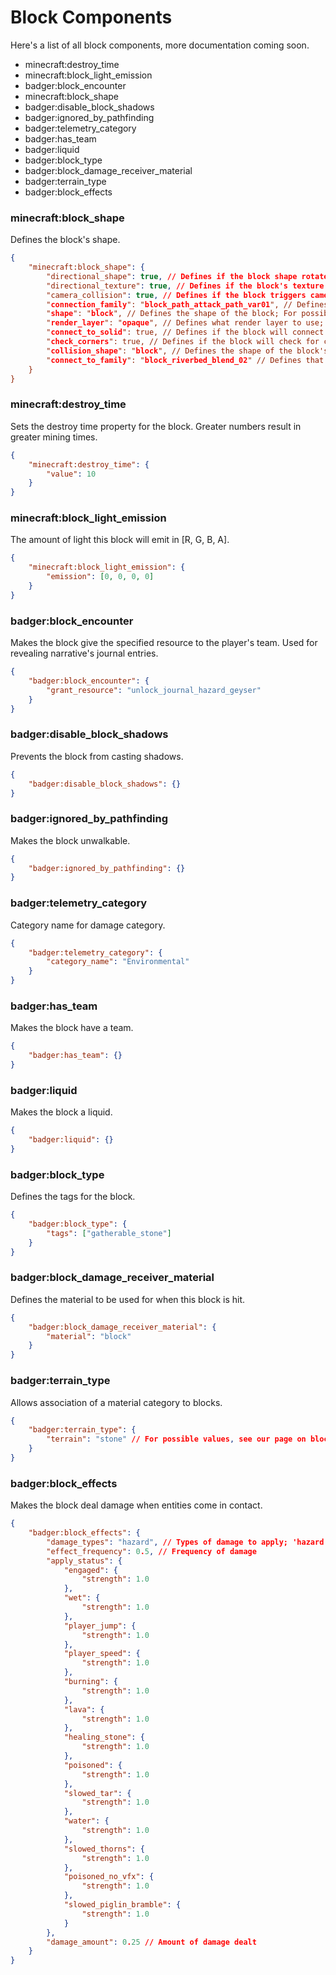 # Block Components

Here's a list of all block components, more documentation coming soon.

-   minecraft:destroy_time
-   minecraft:block_light_emission
-   badger:block_encounter
-   minecraft:block_shape
-   badger:disable_block_shadows
-   badger:ignored_by_pathfinding
-   badger:telemetry_category
-   badger:has_team
-   badger:liquid
-   badger:block_type
-   badger:block_damage_receiver_material
-   badger:terrain_type
-   badger:block_effects

### minecraft:block_shape

Defines the block's shape.

```json
{
    "minecraft:block_shape": {
        "directional_shape": true, // Defines if the block shape rotates on placement
        "directional_texture": true, // Defines if the block's texture rotates based on placement
        "camera_collision": true, // Defines if the block triggers camera avoidance"
        "connection_family": "block_path_attack_path_var01", // Defines this block as part of a connection family
        "shape": "block", // Defines the shape of the block; For possible values, see our page on block shapes
        "render_layer": "opaque", // Defines what render layer to use; For possible values, see our page on block render layer
        "connect_to_solid": true, // Defines if the block will connect to all solid blocks
        "check_corners": true, // Defines if the block will check for corner block variations
        "collision_shape": "block", // Defines the shape of the block's collision shape; For possible values, see our page on block collision
        "connect_to_family": "block_riverbed_blend_02" // Defines that this block can connect to blocks of this family
    }
}
```

### minecraft:destroy_time

Sets the destroy time property for the block. Greater numbers result in greater mining times.

```json
{
    "minecraft:destroy_time": {
        "value": 10
    }
}
```

### minecraft:block_light_emission

The amount of light this block will emit in [R, G, B, A].

```json
{
    "minecraft:block_light_emission": {
        "emission": [0, 0, 0, 0]
    }
}
```

### badger:block_encounter

Makes the block give the specified resource to the player's team. Used for revealing narrative's journal entries.

```json
{
    "badger:block_encounter": {
        "grant_resource": "unlock_journal_hazard_geyser"
    }
}
```

### badger:disable_block_shadows

Prevents the block from casting shadows.

```json
{
    "badger:disable_block_shadows": {}
}
```

### badger:ignored_by_pathfinding

Makes the block unwalkable.

```json
{
    "badger:ignored_by_pathfinding": {}
}
```

### badger:telemetry_category

Category name for damage category.

```json
{
    "badger:telemetry_category": {
        "category_name": "Environmental"
    }
}
```

### badger:has_team

Makes the block have a team.

```json
{
    "badger:has_team": {}
}
```

### badger:liquid

Makes the block a liquid.

```json
{
    "badger:liquid": {}
}
```

### badger:block_type

Defines the tags for the block.

```json
{
    "badger:block_type": {
        "tags": ["gatherable_stone"]
    }
}
```

### badger:block_damage_receiver_material

Defines the material to be used for when this block is hit.

```json
{
    "badger:block_damage_receiver_material": {
        "material": "block"
    }
}
```

### badger:terrain_type

Allows association of a material category to blocks.

```json
{
    "badger:terrain_type": {
        "terrain": "stone" // For possible values, see our page on block terrain types
    }
}
```

### badger:block_effects

Makes the block deal damage when entities come in contact.

```json
{
    "badger:block_effects": {
        "damage_types": "hazard", // Types of damage to apply; 'hazard', 'lava', 'fire'
        "effect_frequency": 0.5, // Frequency of damage
        "apply_status": {
            "engaged": {
                "strength": 1.0
            },
            "wet": {
                "strength": 1.0
            },
            "player_jump": {
                "strength": 1.0
            },
            "player_speed": {
                "strength": 1.0
            },
            "burning": {
                "strength": 1.0
            },
            "lava": {
                "strength": 1.0
            },
            "healing_stone": {
                "strength": 1.0
            },
            "poisoned": {
                "strength": 1.0
            },
            "slowed_tar": {
                "strength": 1.0
            },
            "water": {
                "strength": 1.0
            },
            "slowed_thorns": {
                "strength": 1.0
            },
            "poisoned_no_vfx": {
                "strength": 1.0
            },
            "slowed_piglin_bramble": {
                "strength": 1.0
            }
        },
        "damage_amount": 0.25 // Amount of damage dealt
    }
}
```
